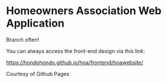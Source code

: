 # Homeowners Association Web Application
Branch often!

You can always access the front-end design via this link:

https://hondohondo.github.io/hoa/frontend/hoawebsite/

Courtesy of Github Pages
